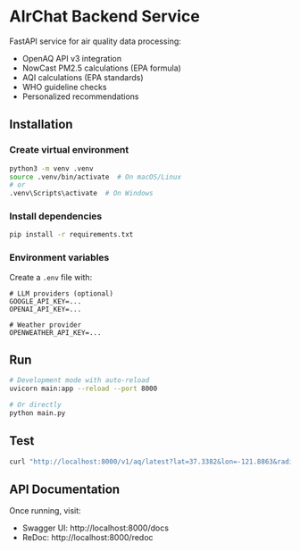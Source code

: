 # AIrChat Backend Service

FastAPI service for air quality data processing:
- OpenAQ API v3 integration
- NowCast PM2.5 calculations (EPA formula)
- AQI calculations (EPA standards)
- WHO guideline checks
- Personalized recommendations

## Installation

### Create virtual environment
```bash
python3 -m venv .venv
source .venv/bin/activate  # On macOS/Linux
# or
.venv\Scripts\activate  # On Windows
```

### Install dependencies
```bash
pip install -r requirements.txt
```

### Environment variables
Create a `.env` file with:

```env
# LLM providers (optional)
GOOGLE_API_KEY=...
OPENAI_API_KEY=...

# Weather provider
OPENWEATHER_API_KEY=...
```

## Run

```bash
# Development mode with auto-reload
uvicorn main:app --reload --port 8000

# Or directly
python main.py
```

## Test

```bash
curl "http://localhost:8000/v1/aq/latest?lat=37.3382&lon=-121.8863&radius=20000"
```

## API Documentation

Once running, visit:
- Swagger UI: http://localhost:8000/docs
- ReDoc: http://localhost:8000/redoc
